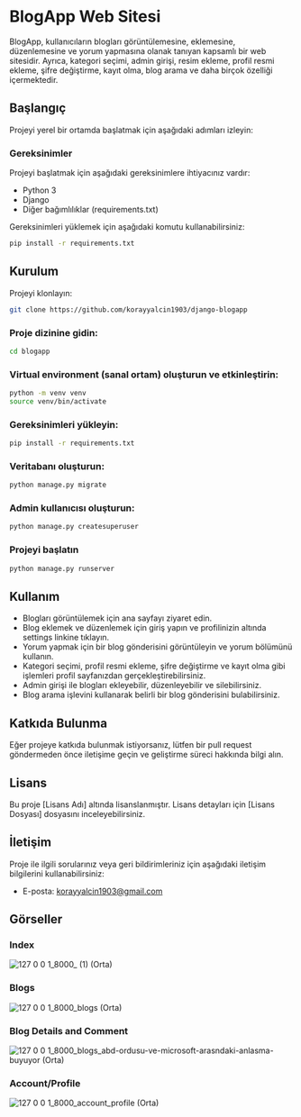 # BlogApp Web Sitesi

BlogApp, kullanıcıların blogları görüntülemesine, eklemesine, düzenlemesine ve yorum yapmasına olanak tanıyan kapsamlı bir web sitesidir. Ayrıca, kategori seçimi, admin girişi, resim ekleme, profil resmi ekleme, şifre değiştirme, kayıt olma, blog arama ve daha birçok özelliği içermektedir.

## Başlangıç

Projeyi yerel bir ortamda başlatmak için aşağıdaki adımları izleyin:

### Gereksinimler

Projeyi başlatmak için aşağıdaki gereksinimlere ihtiyacınız vardır:

- Python 3
- Django
- Diğer bağımlılıklar (requirements.txt)

Gereksinimleri yüklemek için aşağıdaki komutu kullanabilirsiniz:

```bash
pip install -r requirements.txt
```
## Kurulum
Projeyi klonlayın:

```bash
git clone https://github.com/korayyalcin1903/django-blogapp
```

### Proje dizinine gidin:

```bash
cd blogapp
```

### Virtual environment (sanal ortam) oluşturun ve etkinleştirin:

```bash
python -m venv venv
source venv/bin/activate
```

### Gereksinimleri yükleyin:

```bash
pip install -r requirements.txt
```

### Veritabanı oluşturun:
```bash
python manage.py migrate
```

### Admin kullanıcısı oluşturun:
```bash
python manage.py createsuperuser
```

### Projeyi başlatın
```bash
python manage.py runserver
```

## Kullanım
- Blogları görüntülemek için ana sayfayı ziyaret edin.
- Blog eklemek ve düzenlemek için giriş yapın ve profilinizin altında settings linkine tıklayın.
- Yorum yapmak için bir blog gönderisini görüntüleyin ve yorum bölümünü kullanın.
- Kategori seçimi, profil resmi ekleme, şifre değiştirme ve kayıt olma gibi işlemleri profil sayfanızdan gerçekleştirebilirsiniz.
- Admin girişi ile blogları ekleyebilir, düzenleyebilir ve silebilirsiniz.
- Blog arama işlevini kullanarak belirli bir blog gönderisini bulabilirsiniz.
## Katkıda Bulunma
Eğer projeye katkıda bulunmak istiyorsanız, lütfen bir pull request göndermeden önce iletişime geçin ve geliştirme süreci hakkında bilgi alın.

## Lisans
Bu proje [Lisans Adı] altında lisanslanmıştır. Lisans detayları için [Lisans Dosyası] dosyasını inceleyebilirsiniz.

## İletişim
Proje ile ilgili sorularınız veya geri bildirimleriniz için aşağıdaki iletişim bilgilerini kullanabilirsiniz:

- E-posta: korayyalcin1903@gmail.com

## Görseller
### Index
![127 0 0 1_8000_ (1) (Orta)](https://github.com/korayyalcin1903/django-blogapp/assets/92126235/fbe90472-d288-4028-b320-6387a1ea5e86)
### Blogs
![127 0 0 1_8000_blogs (Orta)](https://github.com/korayyalcin1903/django-blogapp/assets/92126235/29c470cd-b53b-489c-8e70-36515a93b34e)
### Blog Details and Comment
![127 0 0 1_8000_blogs_abd-ordusu-ve-microsoft-arasndaki-anlasma-buyuyor (Orta)](https://github.com/korayyalcin1903/django-blogapp/assets/92126235/98101872-5d70-4921-8346-c27d2c962af1)
### Account/Profile
![127 0 0 1_8000_account_profile (Orta)](https://github.com/korayyalcin1903/django-blogapp/assets/92126235/dc6f7d19-0ad2-4527-8f50-bdc21dede6b0)


